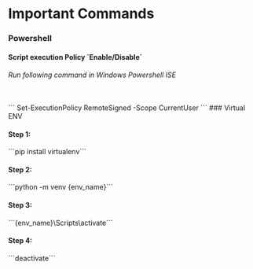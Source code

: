 # Important Commands
### Powershell
<h4>Script execution Policy `Enable/Disable`</h4>
<h6>Run following command in Windows Powershell ISE</h6><br>
```
Set-ExecutionPolicy RemoteSigned -Scope CurrentUser
```
### Virtual ENV
<h4>Step 1:</h4>
```pip install virtualenv```
<h4>Step 2:</h4>
```python -m venv {env_name}```
<h4>Step 3:</h4>
```{env_name}\Scripts\activate```
<h4>Step 4:</h4>
```deactivate```
